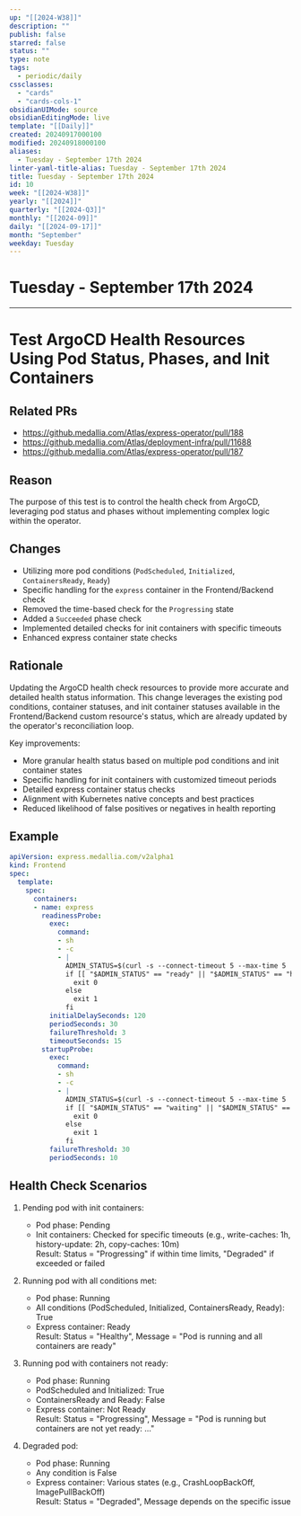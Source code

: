 ```yaml
---
up: "[[2024-W38]]"
description: ""
publish: false
starred: false
status: ""
type: note
tags:
  - periodic/daily
cssclasses:
  - "cards"
  - "cards-cols-1"
obsidianUIMode: source
obsidianEditingMode: live
template: "[[Daily]]"
created: 20240917000100
modified: 20240918000100
aliases:
  - Tuesday - September 17th 2024
linter-yaml-title-alias: Tuesday - September 17th 2024
title: Tuesday - September 17th 2024
id: 10
week: "[[2024-W38]]"
yearly: "[[2024]]"
quarterly: "[[2024-Q3]]"
monthly: "[[2024-09]]"
daily: "[[2024-09-17]]"
month: "September"
weekday: Tuesday
---
```


# Tuesday - September 17th 2024

---




# Test ArgoCD Health Resources Using Pod Status, Phases, and Init Containers

## Related PRs
- https://github.medallia.com/Atlas/express-operator/pull/188
- https://github.medallia.com/Atlas/deployment-infra/pull/11688
- https://github.medallia.com/Atlas/express-operator/pull/187

## Reason
The purpose of this test is to control the health check from ArgoCD, leveraging pod status and phases without implementing complex logic within the operator.

## Changes
- Utilizing more pod conditions (`PodScheduled`, `Initialized`, `ContainersReady`, `Ready`)
- Specific handling for the `express` container in the Frontend/Backend check
- Removed the time-based check for the `Progressing` state
- Added a `Succeeded` phase check
- Implemented detailed checks for init containers with specific timeouts
- Enhanced express container state checks

## Rationale
Updating the ArgoCD health check resources to provide more accurate and detailed health status information. This change leverages the existing pod conditions, container statuses, and init container statuses available in the Frontend/Backend custom resource's status, which are already updated by the operator's reconciliation loop.

Key improvements:
- More granular health status based on multiple pod conditions and init container states
- Specific handling for init containers with customized timeout periods
- Detailed express container status checks
- Alignment with Kubernetes native concepts and best practices
- Reduced likelihood of false positives or negatives in health reporting

## Example
```yaml
apiVersion: express.medallia.com/v2alpha1
kind: Frontend
spec:
  template:
    spec:
      containers:
      - name: express
        readinessProbe:
          exec:
            command:
            - sh
            - -c
            - |
              ADMIN_STATUS=$(curl -s --connect-timeout 5 --max-time 5 'http://localhost:9100/.admin?cmd=status')
              if [[ "$ADMIN_STATUS" == "ready" || "$ADMIN_STATUS" == "hidden" ]]; then
                exit 0
              else
                exit 1
              fi
          initialDelaySeconds: 120
          periodSeconds: 30
          failureThreshold: 3
          timeoutSeconds: 15
        startupProbe:
          exec:
            command:
            - sh
            - -c
            - |
              ADMIN_STATUS=$(curl -s --connect-timeout 5 --max-time 5 'http://localhost:9100/.admin?cmd=status')
              if [[ "$ADMIN_STATUS" == "waiting" || "$ADMIN_STATUS" == "ready" ]]; then
                exit 0
              else
                exit 1
              fi
          failureThreshold: 30
          periodSeconds: 10
```

## Health Check Scenarios

1. Pending pod with init containers:
   - Pod phase: Pending
   - Init containers: Checked for specific timeouts (e.g., write-caches: 1h, history-update: 2h, copy-caches: 10m)  
   Result: Status = "Progressing" if within time limits, "Degraded" if exceeded or failed

2. Running pod with all conditions met:
   - Pod phase: Running
   - All conditions (PodScheduled, Initialized, ContainersReady, Ready): True
   - Express container: Ready  
   Result: Status = "Healthy", Message = "Pod is running and all containers are ready"

3. Running pod with containers not ready:
   - Pod phase: Running
   - PodScheduled and Initialized: True
   - ContainersReady and Ready: False
   - Express container: Not Ready  
   Result: Status = "Progressing", Message = "Pod is running but containers are not yet ready: …"

4. Degraded pod:
   - Pod phase: Running
   - Any condition is False
   - Express container: Various states (e.g., CrashLoopBackOff, ImagePullBackOff)  
   Result: Status = "Degraded", Message depends on the specific issue
